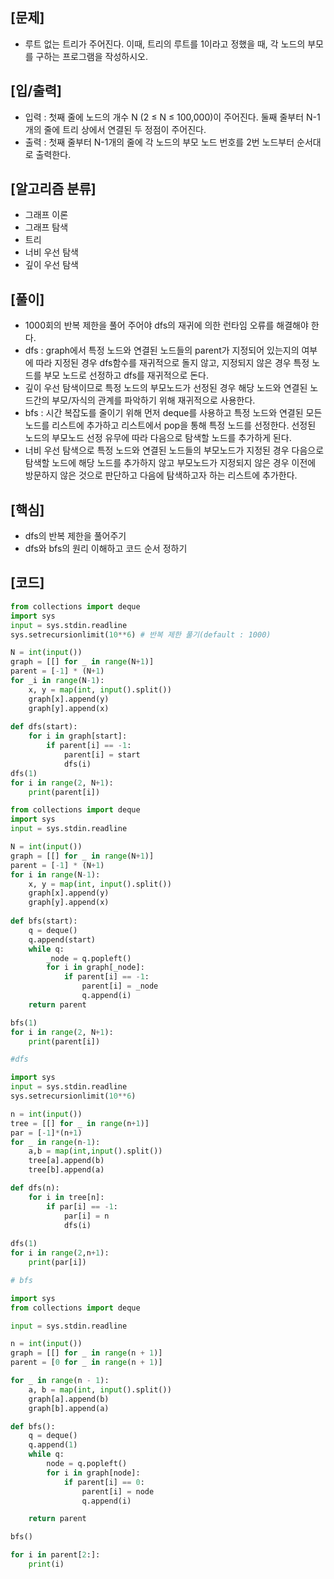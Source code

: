 <h2>[문제]</h2>

<ul>
    <li>루트 없는 트리가 주어진다. 이때, 트리의 루트를 1이라고 정했을 때, 각 노드의 부모를 구하는 프로그램을 작성하시오.</li>
</ul>

<h2>[입/출력]</h2>
<ul>
    <li>입력 : 첫째 줄에 노드의 개수 N (2 ≤ N ≤ 100,000)이 주어진다. 둘째 줄부터 N-1개의 줄에 트리 상에서 연결된 두 정점이 주어진다.</li>
    <li>출력 : 첫째 줄부터 N-1개의 줄에 각 노드의 부모 노드 번호를 2번 노드부터 순서대로 출력한다.</li>
</ul>

<h2>[알고리즘 분류]</h2>
<ul>
    <li>그래프 이론</li>
    <li>그래프 탐색</li>
    <li>트리</li>
    <li>너비 우선 탐색</li>
    <li>깊이 우선 탐색</li>
</ul>

<h2>[풀이]</h2>
<ul>
    <li>1000회의 반복 제한을 풀어 주어야 dfs의 재귀에 의한 런타임 오류를 해결해야 한다.</li>
    <li>dfs : graph에서 특정 노드와 연결된 노드들의 parent가 지정되어 있는지의 여부에 따라 지정된 경우 dfs함수를 재귀적으로 돌지 않고, 지정되지 않은 경우 특정 노드를 부모 노드로 선정하고 dfs를 재귀적으로 돈다.</li>
    <li>깊이 우선 탐색이므로 특정 노드의 부모노드가 선정된 경우 해당 노드와 연결된 노드간의 부모/자식의 관계를 파악하기 위해 재귀적으로 사용한다.</li>
    <li>bfs : 시간 복잡도를 줄이기 위해 먼저 deque를 사용하고 특정 노드와 연결된 모든 노드를 리스트에 추가하고 리스트에서 pop을 통해 특정 노드를 선정한다. 선정된 노드의 부모노드 선정 유무에 따라 다음으로 탐색할 노드를 추가하게 된다.</li>
    <li>너비 우선 탐색으로 특정 노드와 연결된 노드들의 부모노드가 지정된 경우 다음으로 탐색할 노드에 해당 노드를 추가하지 않고 부모노드가 지정되지 않은 경우 이전에 방문하지 않은 것으로 판단하고 다음에 탐색하고자 하는 리스트에 추가한다.</li>
</ul>

<h2>[핵심]</h2>
<ul>
    <li>dfs의 반복 제한을 풀어주기</li>
    <li>dfs와 bfs의 원리 이해하고 코드 순서 정하기</li>
</ul>

<h2>[코드]</h2>

```python
from collections import deque
import sys
input = sys.stdin.readline
sys.setrecursionlimit(10**6) # 반복 제한 풀기(default : 1000)

N = int(input())
graph = [[] for _ in range(N+1)]
parent = [-1] * (N+1)
for _i in range(N-1):
    x, y = map(int, input().split())
    graph[x].append(y)
    graph[y].append(x)
    
def dfs(start):
    for i in graph[start]:
        if parent[i] == -1:
            parent[i] = start
            dfs(i)
dfs(1)
for i in range(2, N+1):
    print(parent[i])
```

```python
from collections import deque
import sys
input = sys.stdin.readline

N = int(input())
graph = [[] for _ in range(N+1)]
parent = [-1] * (N+1)
for i in range(N-1):
    x, y = map(int, input().split())
    graph[x].append(y)
    graph[y].append(x)
    
def bfs(start):
    q = deque()
    q.append(start)
    while q:
        _node = q.popleft()
        for i in graph[_node]:
            if parent[i] == -1:
                parent[i] = _node
                q.append(i)
    return parent

bfs(1)
for i in range(2, N+1):
    print(parent[i])

```

```python
#dfs

import sys
input = sys.stdin.readline
sys.setrecursionlimit(10**6)

n = int(input())
tree = [[] for _ in range(n+1)]
par = [-1]*(n+1)
for _ in range(n-1):
    a,b = map(int,input().split())
    tree[a].append(b)
    tree[b].append(a)

def dfs(n):
    for i in tree[n]:
        if par[i] == -1:
            par[i] = n
            dfs(i)
            
dfs(1)
for i in range(2,n+1):
    print(par[i])
```

```python
# bfs

import sys
from collections import deque

input = sys.stdin.readline

n = int(input())
graph = [[] for _ in range(n + 1)]
parent = [0 for _ in range(n + 1)]

for _ in range(n - 1):
    a, b = map(int, input().split())
    graph[a].append(b)
    graph[b].append(a)

def bfs():
    q = deque()
    q.append(1)
    while q:
        node = q.popleft()
        for i in graph[node]:
            if parent[i] == 0:
                parent[i] = node
                q.append(i)

    return parent

bfs()

for i in parent[2:]:
    print(i)
```


